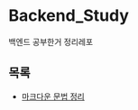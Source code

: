 # Backend_Study
백엔드 공부한거 정리레포


## 목록
- [마크다운 문법 정리](https://github.com/tedsoftj1123/TIL/blob/main/markdown/%EB%A7%88%ED%81%AC%EB%8B%A4%EC%9A%B4%EB%AC%B8%EB%B2%95%EC%A0%95%EB%A6%AC.md)

